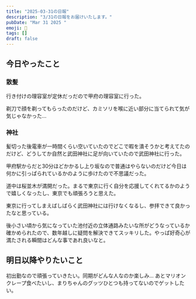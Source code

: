 ```yaml
---
title: "2025-03-31の日報"
description: "3/31の日報をお届けいたします。"
pubDate: "Mar 31 2025 "
emoji: 🦊
tags: []
draft: false
---
```


## 今日やったこと

### 散髪

行き付けの理容室が定休だっだので甲府の理容室に行った。

剃刀で顔を剃ってもらったのだけど、カミソリを喉に近い部分に当てられて気が気じゃなかった...

### 神社

髪切った後電車が一時間くらい空いていたのでどこで暇を潰そうかと考えてたのだけど、どうしてか自然と武田神社に足が向いていたので武田神社に行った。

甲府駅からだと30分ほどかかるし上り坂なので普通はやらないのだけど今日は何かに引っぱられているかのように歩けたので不思議だった。

道中は桜並木が満開だった。まるで東京に行く自分を応援してくれてるかのようで嬉しくなったし、東京でも頑張ろうと思えた。

東京に行ってしまえばしばらく武田神社には行けなくなるし、参拝できて良かったなと思っている。

後小さい頃から気になっていた池付近の立体通路みたいな所がどうなっているか確かめられたので、数年越しに疑問を解決できてスッキリした。やっぱ好奇心が満たされる瞬間はどんな事であれ良いなと。

## 明日以降やりたいこと

初出勤なので頑張っていきたい。同期がどんな人なのか楽しみ...
あとマリオンクレープ食べたいし、まりちゃんのグッツひとつも持ってないのでゲットしたい。
